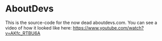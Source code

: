 # AboutDevs

This is the source-code for the now dead aboutdevs.com. You can see a video of how it looked like here: https://www.youtube.com/watch?v=AKfc_RTBU6A
